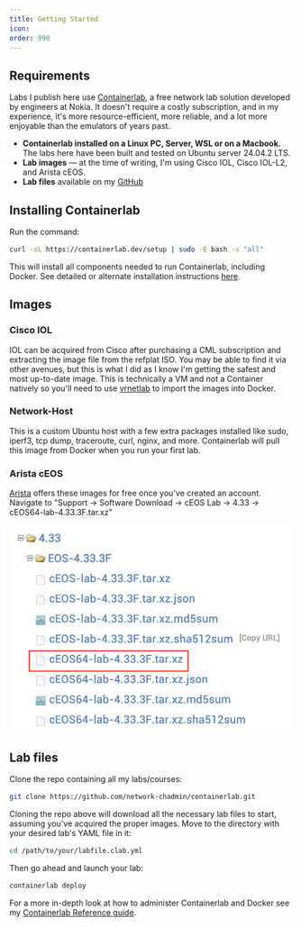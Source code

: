 ```yaml
---
title: Getting Started
icon:
order: 990
---
```


## Requirements

Labs I publish here use [Containerlab](https://containerlab.dev/), a free network lab solution developed by engineers at Nokia. It doesn't require a costly subscription, and in my experience, it's more resource-efficient, more reliable, and a lot more enjoyable than the emulators of years past.

- **Containerlab installed on a Linux PC, Server, WSL or on a Macbook.** The labs here have been built and tested on Ubuntu server 24.04.2 LTS.
- **Lab images** — at the time of writing, I'm using Cisco IOL, Cisco IOL-L2, and Arista cEOS.
- **Lab files** available on my [GitHub](https://github.com/network-chadmin/containerlab.git)

## Installing Containerlab

Run the command:

```bash
curl -sL https://containerlab.dev/setup | sudo -E bash -s "all"
```

This will install all components needed to run Containerlab, including Docker. See detailed or alternate installation instructions [here](https://containerlab.dev/install/).

## Images

### Cisco IOL
IOL can be acquired from Cisco after purchasing a CML subscription and extracting the image file from the refplat ISO. You may be able to find it via other avenues, but this is what I did as I know I'm getting the safest and most up-to-date image. This is technically a VM and not a Container natively so you'll need to use [vrnetlab](https://github.com/vrnetlab/vrnetlab) to import the images into Docker.

### Network-Host
This is a custom Ubuntu host with a few extra packages installed like sudo, iperf3, tcp dump, traceroute, curl, nginx, and more. Containerlab will pull this image from Docker when you run your first lab.

### Arista cEOS
[Arista](https://www.arista.com/en/support/software-download) offers these images for free once you've created an account. Navigate to "Support → Software Download → cEOS Lab → 4.33 → cEOS64-lab-4.33.3F.tar.xz"

![This is the cEOS version I'll be using in my labs|300x200](/static/getting-started_ceosversion.png)


## Lab files

Clone the repo containing all my labs/courses:

```bash
git clone https://github.com/network-chadmin/containerlab.git
```

Cloning the repo above will download all the necessary lab files to start, assuming you've acquired the proper images. Move to the directory with your desired lab's YAML file in it:

```bash
cd /path/to/your/labfile.clab.yml
```

Then go ahead and launch your lab:

```bash
containerlab deploy
```

For a more in-depth look at how to administer Containerlab and Docker see my [Containerlab Reference guide](containerlab-reference.md).
